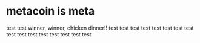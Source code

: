 # metacoin is meta

test
test
winner, winner, chicken dinner!!
test
test
test
test
test
test
test
test
test
test
test
test
test
test
test
test
